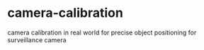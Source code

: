 # camera-calibration
camera calibration in real world for precise object positioning for surveillance camera 
